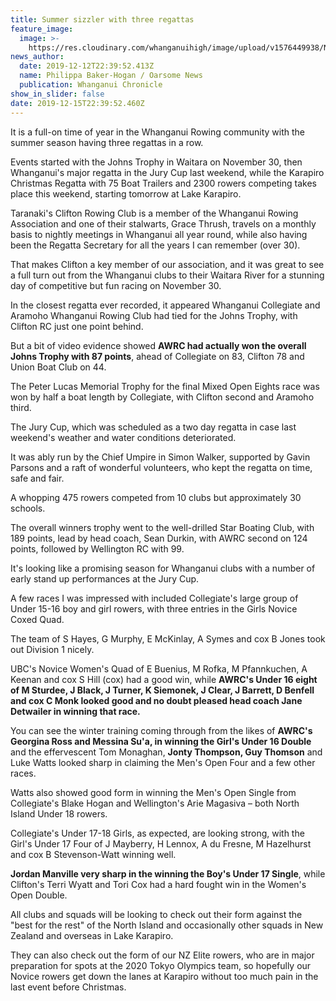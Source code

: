 ```yaml
---
title: Summer sizzler with three regattas
feature_image:
  image: >-
    https://res.cloudinary.com/whanganuihigh/image/upload/v1576449938/News/Oars-with-crew-written-underneath.200.jpg
news_author:
  date: 2019-12-12T22:39:52.413Z
  name: Philippa Baker-Hogan / Oarsome News
  publication: Whanganui Chronicle
show_in_slider: false
date: 2019-12-15T22:39:52.460Z
---
```

It is a full-on time of year in the Whanganui Rowing community with the summer season having three regattas in a row.

Events started with the Johns Trophy in Waitara on November 30, then Whanganui's major regatta in the Jury Cup last weekend, while the Karapiro Christmas Regatta with 75 Boat Trailers and 2300 rowers competing takes place this weekend, starting tomorrow at Lake Karapiro.

Taranaki's Clifton Rowing Club is a member of the Whanganui Rowing Association and one of their stalwarts, Grace Thrush, travels on a monthly basis to nightly meetings in Whanganui all year round, while also having been the Regatta Secretary for all the years I can remember (over 30).

That makes Clifton a key member of our association, and it was great to see a full turn out from the Whanganui clubs to their Waitara River for a stunning day of competitive but fun racing on November 30.

In the closest regatta ever recorded, it appeared Whanganui Collegiate and Aramoho Whanganui Rowing Club had tied for the Johns Trophy, with Clifton RC just one point behind.

But a bit of video evidence showed **AWRC had actually won the overall Johns Trophy with 87 points**, ahead of Collegiate on 83, Clifton 78 and Union Boat Club on 44.

The Peter Lucas Memorial Trophy for the final Mixed Open Eights race was won by half a boat length by Collegiate, with Clifton second and Aramoho third.

The Jury Cup, which was scheduled as a two day regatta in case last weekend's weather and water conditions deteriorated.

It was ably run by the Chief Umpire in Simon Walker, supported by Gavin Parsons and a raft of wonderful volunteers, who kept the regatta on time, safe and fair.

A whopping 475 rowers competed from 10 clubs but approximately 30 schools.

The overall winners trophy went to the well-drilled Star Boating Club, with 189 points, lead by head coach, Sean Durkin, with AWRC second on 124 points, followed by Wellington RC with 99.

It's looking like a promising season for Whanganui clubs with a number of early stand up performances at the Jury Cup.

A few races I was impressed with included Collegiate's large group of Under 15-16 boy and girl rowers, with three entries in the Girls Novice Coxed Quad.

The team of S Hayes, G Murphy, E McKinlay, A Symes and cox B Jones took out Division 1 nicely.

UBC's Novice Women's Quad of E Buenius, M Rofka, M Pfannkuchen, A Keenan and cox S Hill (cox) had a good win, while **AWRC's Under 16 eight of M Sturdee, J Black, J Turner, K Siemonek, J Clear, J Barrett, D Benfell and cox C Monk looked good and no doubt pleased head coach Jane Detwailer in winning that race.**

You can see the winter training coming through from the likes of **AWRC's Georgina Ross and Messina Su'a, in winning the Girl's Under 16 Double** and the effervescent Tom Monaghan, **Jonty Thompson, Guy Thomson** and Luke Watts looked sharp in claiming the Men's Open Four and a few other races.

Watts also showed good form in winning the Men's Open Single from Collegiate's Blake Hogan and Wellington's Arie Magasiva – both North Island Under 18 rowers.

Collegiate's Under 17-18 Girls, as expected, are looking strong, with the Girl's Under 17 Four of J Mayberry, H Lennox, A du Fresne, M Hazelhurst and cox B Stevenson-Watt winning well.

**Jordan Manville very sharp in the winning the Boy's Under 17 Single**, while Clifton's Terri Wyatt and Tori Cox had a hard fought win in the Women's Open Double.

All clubs and squads will be looking to check out their form against the "best for the rest" of the North Island and occasionally other squads in New Zealand and overseas in Lake Karapiro.

They can also check out the form of our NZ Elite rowers, who are in major preparation for spots at the 2020 Tokyo Olympics team, so hopefully our Novice rowers get down the lanes at Karapiro without too much pain in the last event before Christmas.
